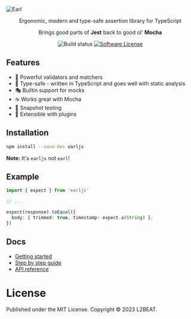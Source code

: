 ![Earl](https://raw.githubusercontent.com/earl-js/earl/master/gh-cover.png)

<p align="center">
  <p align="center">Ergonomic, modern and type-safe assertion library for TypeScript</p>
  <p align="center">Brings good parts of <b>Jest</b> back to good ol' <b>Mocha</b></p>
  <p align="center">
    <img alt="Build status" src="https://github.com/l2beat/earl/workflows/CI/badge.svg">
    <a href="https://github.com/l2beat/earl/tree/master/LICENSE"><img alt="Software License" src="https://img.shields.io/badge/license-MIT-brightgreen.svg"></a>
  </p>
</p>

## Features

- 💪 Powerful validators and matchers
- 🤖 Type-safe - written in TypeScript and goes well with static analysis
- 🎭 Builtin support for mocks
- ☕ Works great with Mocha
- 📸 Snapshot testing
- 🔌 Extensible with plugins

## Installation

```sh
npm install --save-dev earljs
```

**Note:** It's `earljs` not `earl`!

## Example

```typescript
import { expect } from 'earljs'

// ...

expect(response).toEqual({
  body: { trimmed: true, timestamp: expect.a(String) },
})
```

## Docs

- [Getting started](https://earljs.dev/introduction/getting-started.html)
- [Step by step guide](https://earljs.dev/introduction/step-by-step-guide.html)
- [API reference](https://earljs.dev/api/api-reference.html)

# License

Published under the MIT License. Copyright © 2023 L2BEAT.
